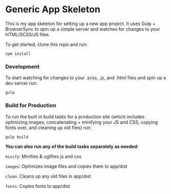 # Generic App Skeleton
This is my app skeleton for setting up a new app project. It uses Gulp + BrowserSync to spin up a simple server and watches for changes to your HTML/SCSS/JS files.

To get started, clone this repo and run:

````
npm install
````

### Development

To start watching for changes to your .scss, .js, and .html files and spin up a dev server run:

````
gulp
````

### Build for Production
To run the built in build tasks for a production site (which includes optimizing images, concatenating + minifying your JS and CSS, copying fonts over, and cleaning up old files) run:

````
gulp build
````

**You can also run any of the build tasks separately as needed:**

`minify`: Minifies & uglifies js and css

`images`: Optimizes image files and copies them to app/dist

`clean`: Cleans up any old files in app/dist

`fonts`: Copies fonts to app/dist
